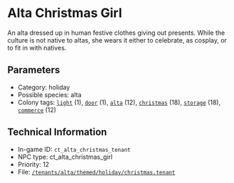 # Alta Christmas Girl

An alta dressed up in human festive clothes giving out presents. While the culture is not native to altas, she wears it either to celebrate, as cosplay, or to fit in with natives.

## Parameters

- Category: holiday
- Possible species: alta
- Colony tags: [`light`](https://ceterai.github.io/MyEnternia/Wiki/Tags/Light) (1), [`door`](https://ceterai.github.io/MyEnternia/Wiki/Tags/Door) (1), [`alta`](https://ceterai.github.io/MyEnternia/Wiki/Tags/Alta) (12), [`christmas`](https://ceterai.github.io/MyEnternia/Wiki/Tags/Christmas) (18), [`storage`](https://ceterai.github.io/MyEnternia/Wiki/Tags/Storage) (18), [`commerce`](https://ceterai.github.io/MyEnternia/Wiki/Tags/Commerce) (12)

## Technical Information

- In-game ID: `ct_alta_christmas_tenant`
- NPC type: ct_alta_christmas_girl
- Priority: 12
- File: [`/tenants/alta/themed/holiday/christmas.tenant`](https://github.com/Ceterai/Enternia/blob/main/tenants/alta/themed/holiday/christmas.tenant)
